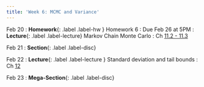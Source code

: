 ```yaml
---
title: 'Week 6: MCMC and Variance'
---
```


Feb 20
: **Homework**{: .label .label-hw } Homework 6
    : Due Feb 26 at 5PM
: **Lecture**{: .label .label-lecture} Markov Chain Monte Carlo
    : Ch [11.2 - 11.3](http://prob140.org/textbook/content/Chapter_11/02_Code_Breaking.html)

Feb 21
: **Section**{: .label .label-disc}

Feb 22
: **Lecture**{: .label .label-lecture } Standard deviation and tail bounds
    : Ch [12](http://prob140.org/textbook/content/Chapter_12/00_Standard_Deviation.html)

Feb 23
: **Mega-Section**{: .label .label-disc}